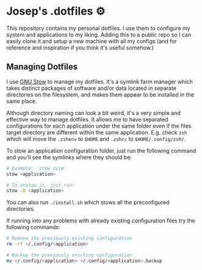 # Josep's .dotfiles ⚙️

This repository contains my personal dotfiles. I use them to configure my system and applications to my liking. Adding this to a public repo so I can easily clone it and setup a new machine with all my configs (and for reference and inspiration if you think it's useful somehow.)

## Managing Dotfiles

I use [GNU Stow](https://www.gnu.org/software/stow/) to manage my dotfiles. It's a symlink farm manager which takes distinct packages of software and/or data located in separate directories on the filesystem, and makes them appear to be installed in the same place.

Although directory naming can look a bit weird, it's a very simple and effective way to manage dotfiles. It allows me to have separated configurations for each application under the same folder even if the files target directory are different within the same application. E.g. check `zsh` which will move the `.zshenv` to `$HOME` and `.zshrc` to `$HOME/.config/zsh/`.

To stow an application configuration folder, just run the following command and you'll see the symlinks where they should be:

```bash
# Example: `stow nvim`
stow <application>

# To unstow it, just run:
stow -D <application>
```

You can also run `./install.sh` which stows all the preconfigured directories.

If running into any problems with already existing configuration files try the following commands:

```bash
# Remove the previously existing configuration
rm -rf ~/.config/<application>

# Backup the previously existing configuration
mv ~/.config/<application> ~/.config/<application>.backup
```
